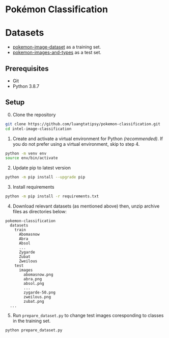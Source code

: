 # Pokémon Classification

# Datasets
- [pokemon-image-dataset](https://www.kaggle.com/hlrhegemony/pokemon-image-dataset) as a training set.
- [pokemon-images-and-types](https://www.kaggle.com/vishalsubbiah/pokemon-images-and-types) as a test set.

## Prerequisites
- Git
- Python 3.8.7

## Setup
0. Clone the repository
```sh
git clone https://github.com/luangtatipsy/pokemon-classification.git
cd intel-image-classification
```
1. Create and activate a virtual environment for Python _(recommended)_. If you do not prefer using a virtual environment, skip to step 4.
```sh
python -m venv env
source env/bin/activate
```
2. Update pip to latest version
```sh
python -m pip install --upgrade pip
```
3. Install requirements
```sh
python -m pip install -r requirements.txt
```
4. Download relevant datasets (as mentioned above) then, unzip archive files as directories below:
```
pokemon-classification
  datasets
    train
      Abomasnow
      Abra
      Absol
      ...
      Zygarde
      Zubat
      Zweilous
    test
      images
        abomasnow.png
        abra.png
        absol.png
        ...
        zygarde-50.png
        zweilous.png
        zubat.png
  ...
```
5. Run `prepare_dataset.py` to change test images coresponding to classes in the training set.
```sh
python prepare_dataset.py
```
